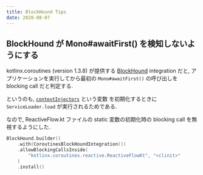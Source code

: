 ```yaml
---
title: BlockHound Tips
date: 2020-08-07
---
```


## BlockHound が Mono#awaitFirst() を検知しないようにする

kotlinx.coroutines (version 1.3.8) が提供する [BlockHound](https://github.com/reactor/BlockHound) integration だと,
アプリケーションを実行してから最初の `Mono#awaitFirst()` の呼び出しを blocking call だと判定する.

というのも, [`contextInjectors`](https://github.com/Kotlin/kotlinx.coroutines/blob/1.3.8/reactive/kotlinx-coroutines-reactive/src/ReactiveFlow.kt#L145) という変数
を初期化するときに `ServiceLoader.load` が実行されるためである.


なので, ReactiveFlow.kt ファイルの static 変数の初期化時の blocking call を無視するようにした.

```kotlin
BlockHound.builder()
    .with(CoroutinesBlockHoundIntegration())
    .allowBlockingCallsInside(
        "kotlinx.coroutines.reactive.ReactiveFlowKt", "<clinit>"
    )
    .install()
```

